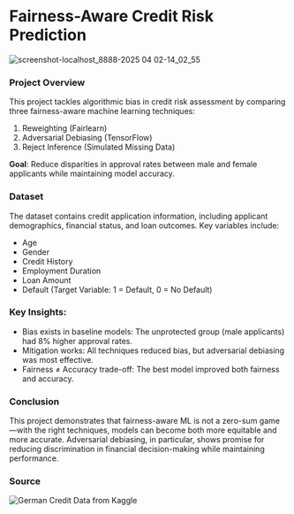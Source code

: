 # Fairness-Aware Credit Risk Prediction

![screenshot-localhost_8888-2025 04 02-14_02_55](https://github.com/user-attachments/assets/b632bdbf-81be-4ece-a5b7-2751716feb26)

### Project Overview

This project tackles algorithmic bias in credit risk assessment by comparing three fairness-aware machine learning techniques:

1. Reweighting (Fairlearn)
2. Adversarial Debiasing (TensorFlow)
3. Reject Inference (Simulated Missing Data)

**Goal**: Reduce disparities in approval rates between male and female applicants while maintaining model accuracy.

### Dataset

The dataset contains credit application information, including applicant demographics, financial status, and loan outcomes. Key variables include:

- Age
- Gender
- Credit History
- Employment Duration
- Loan Amount
- Default (Target Variable: 1 = Default, 0 = No Default)

### Key Insights:

- Bias exists in baseline models: The unprotected group (male applicants) had 8% higher approval rates.
- Mitigation works: All techniques reduced bias, but adversarial debiasing was most effective.
- Fairness ≠ Accuracy trade-off: The best model improved both fairness and accuracy.

### Conclusion

This project demonstrates that fairness-aware ML is not a zero-sum game—with the right techniques, models can become both more equitable and more accurate. Adversarial debiasing, in particular, shows promise for reducing discrimination in financial decision-making while maintaining performance.

### Source

![German Credit Data from Kaggle](https://www.kaggle.com/datasets/varunchawla30/german-credit-data)
